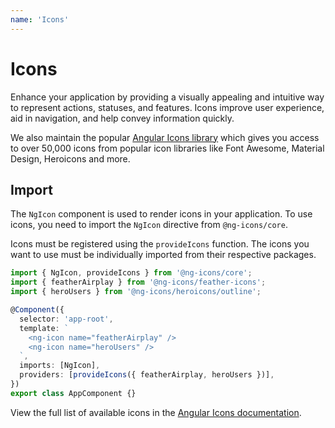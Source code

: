 ```yaml
---
name: 'Icons'
---
```


# Icons

Enhance your application by providing a visually appealing and intuitive way to represent actions, statuses, and features. Icons improve user experience, aid in navigation, and help convey information quickly.

We also maintain the popular [Angular Icons library](https://ng-icons.github.io/ng-icons) which gives you access to over 50,000 icons from popular icon libraries like Font Awesome, Material Design, Heroicons and more.

## Import

The `NgIcon` component is used to render icons in your application. To use icons, you need to import the `NgIcon` directive from `@ng-icons/core`.

Icons must be registered using the `provideIcons` function. The icons you want to use must be individually imported from their respective packages.

```ts
import { NgIcon, provideIcons } from '@ng-icons/core';
import { featherAirplay } from '@ng-icons/feather-icons';
import { heroUsers } from '@ng-icons/heroicons/outline';

@Component({
  selector: 'app-root',
  template: `
    <ng-icon name="featherAirplay" />
    <ng-icon name="heroUsers" />
  `,
  imports: [NgIcon],
  providers: [provideIcons({ featherAirplay, heroUsers })],
})
export class AppComponent {}
```

View the full list of available icons in the [Angular Icons documentation](https://ng-icons.github.io/ng-icons/#/browse-icons).

